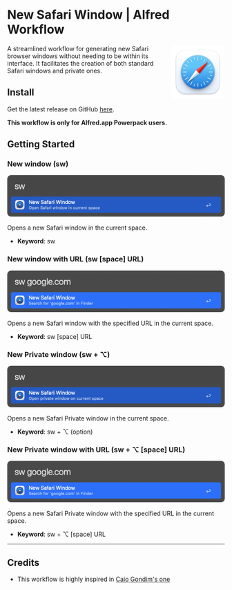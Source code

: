 # New Safari Window | Alfred Workflow

<img src="img/safari-icon.png" alt="Alfred Safari Window Workflow" align="right" width="125px"/>

A streamlined workflow for generating new Safari browser windows without needing to be within its interface. It facilitates the creation of both standard Safari windows and private ones.

## Install

Get the latest release on GitHub [here](https://github.com/vanstrouble/new-safari-window-alfred-workflow/releases).

**This workflow is only for Alfred.app Powerpack users.**

## Getting Started

### New window (sw)

<img src="img/open-safari-window.png" alt="Alfred new Safari window"/>

Opens a new Safari window in the current space.

- **Keyword**: sw

### New window with URL (sw [space] URL)

<img src="img/open-safari-window-url.png" alt="Alfred new Safari window with URL"/>

Opens a new Safari window with the specified URL in the current space.

- **Keyword**: sw [space] URL

### New Private window (sw + ⌥)

<img src="img/open-private-window.png" alt="Alfred new Private Safari window"/>

Opens a new Safari Private window in the current space.

- **Keyword**: sw + ⌥ (option)

### New Private window with URL (sw + ⌥ [space] URL)

<img src="img/open-safari-window-url.png" alt="Alfred new Private Safari window with URL"/>

Opens a new Safari Private window with the specified URL in the current space.

- **Keyword**: sw + ⌥ [space] URL

---

## Credits

- This workflow is highly inspired in [Caio Gondim's one](https://github.com/caiogondim/alfred-chrome-window-workflow?tab=readme-ov-file)
